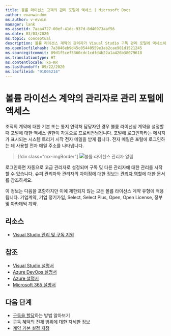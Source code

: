 ```yaml
---
title: 볼륨 라이선스 고객의 관리 포털에 액세스 | Microsoft Docs
author: evanwindom
ms.author: v-evwin
manager: lank
ms.assetid: 7aaa4727-00ef-41dc-937d-8d46973aaf56
ms.date: 03/03/2020
ms.topic: conceptual
description: 볼륨 라이선스 계약의 관리자가 Visual Studio 구독 관리 포털에 액세스하는 방법 알아보기
ms.openlocfilehash: 7a3846eb9d45c05440559e3ab2cae901d1521245
ms.sourcegitcommit: 09d1f5cef5360cdc1cdfd4b22a1a426b38079618
ms.translationtype: HT
ms.contentlocale: ko-KR
ms.lasthandoff: 09/22/2020
ms.locfileid: "91005214"
---
```

# <a name="accessing-the-administration-portal-as-an-admin-on-a-volume-license-agreement"></a>볼륨 라이선스 계약의 관리자로 관리 포털에 액세스

조직의 계약에 대한 기본 또는 통지 연락처 담당자인 경우 볼륨 라이선싱 계약을 설정할 때 포털에 대한 액세스 권한이 자동으로 프로비전닝됩니다. 포털에 로그인하라는 메시지가 표시되는 시스템 트리거 시작 전자 메일을 받게 됩니다. 전자 메일은 포털에 로그인하는 데 사용할 전자 메일 주소를 나타냅니다. 

   > [!div class="mx-imgBorder"]
   > ![볼륨 라이선스 관리자 알림](_img/volume-license/super-admin-notice-2020.png)

로그인하면 자동으로 고급 관리자로 설정되며 구독 및 다른 관리자에 대한 관리를 시작할 수 있습니다. 슈퍼 관리자와 관리자의 차이점에 대한 정보는 [관리자 역할](admin-roles.md)에 대한 문서를 참조하세요.

이 정보는 다음을 포함하지만 이에 제한되지 않는 모든 볼륨 라이선스 계약 유형에 적용됩니다. 기업계약, 기업 정기가입, Select, Select Plus, Open, Open License, 정부 및 아카데믹 계약. 

## <a name="resources"></a>리소스
- [Visual Studio 관리 및 구독 지원](https://visualstudio.microsoft.com/support/support-overview-vs)

## <a name="see-also"></a>참조
- [Visual Studio 설명서](/visualstudio/)
- [Azure DevOps 설명서](/azure/devops/)
- [Azure 설명서](/azure/)
- [Microsoft 365 설명서](/microsoft-365/)

## <a name="next-steps"></a>다음 단계
- [구독을 할당](assign-license.md)하는 방법 알아보기
- [구독 혜택](https://visualstudio.microsoft.com/vs/benefits/)의 전체 범위에 대한 자세한 정보
- [계약 기본 설정 지정](admin-prefs.md)